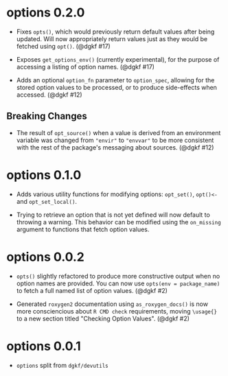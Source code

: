 # options 0.2.0

* Fixes `opts()`, which would previously return default values after being
  updated. Will now appropriately return values just as they would be fetched
  using `opt()`. (@dgkf #17)

* Exposes `get_options_env()` (currently experimental), for the purpose of
  accessing a listing of option names. (@dgkf #17)

* Adds an optional `option_fn` parameter to `option_spec`, allowing for the 
  stored option values to be processed, or to produce side-effects when 
  accessed. (@dgkf #12)

## Breaking Changes

* The result of `opt_source()` when a value is derived from an environment
  variable was changed from `"envir"` to `"envvar"` to be more consistent with
  the rest of the package's messaging about sources. (@dgkf #12)

# options 0.1.0

* Adds various utility functions for modifying options: `opt_set()`, `opt()<-`
  and `opt_set_local()`.

* Trying to retrieve an option that is not yet defined will now default to
  throwing a warning. This behavior can be modified using the `on_missing` 
  argument to functions that fetch option values.

# options 0.0.2

* `opts()` slightly refactored to produce more constructive output when no
  option names are provided. You can now use `opts(env = package_name)` to
  fetch a full named list of option values. (@dgkf #2)

* Generated `roxygen2` documentation using `as_roxygen_docs()` is now more
  consciencious about `R CMD check` requirements, moving `\usage{}` to a new
  section titled "Checking Option Values". (@dgkf #2)

# options 0.0.1

* `options` split from `dgkf/devutils`
